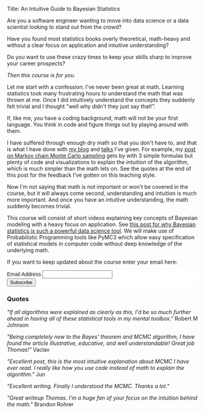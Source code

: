 Title: An Intuitive Guide to Bayesian Statistics

Are you a software engineer wanting to move into data science or a data scientist looking to stand out from the crowd? 

Have you found most statistics books overly theoretical, math-heavy and without a clear focus on application and intuitive understanding? 

Do you want to use these crazy times to keep your skills sharp to improve your career prospects? 

*Then this course is for you.*

Let me start with a confession: I've never been great at math. Learning statistics took many frustrating hours to understand the math that was thrown at me. Once I did intuitively understand the concepts they suddenly felt trivial and I thought "well why didn't they just say that!".

If, like me, you have a coding background, math will not be your first language. You think in code and figure things out by playing around with them.

I have suffered through enough dry math so that you don't have to, and that is what I have done with [my blog](https://twiecki.io) and [talks](https://www.youtube.com/watch?v=xVi4eosYrhA&list=PL1Ma_1DBbE80Lf2GzqfUDSEgn5eRaaxEG) I've given. For example, my [post on Markov chain Monte Carlo sampling](https://twiecki.io/blog/2015/11/10/mcmc-sampling/) gets by with 3 simple formulas but plenty of code and visualizations to explain the *intuition* of the algorithm, which is much simpler than the math lets on. See the quotes at the end of this post for the feedback I've gotten on this teaching style.

Now I'm not saying that math is not important or won't be covered in the course, but it will always come second, understanding and intuition is much more important. And once you have an intuitive understanding, the math suddenly becomes trivial.

This course will consist of short videos explaining key concepts of Bayesian modeling with a heavy focus on application. See [this post for why Bayesian statistics is such a powerful data science tool](https://twiecki.io/pages/how-can-pymc3-help-me.html). We will make use of Probabilistic Programming tools like PyMC3 which allow easy specification of statistical models in computer code without deep knowledge of the underlying math.

If you want to keep updated about the course enter your email here:

<!-- Begin Mailchimp Signup Form -->
<link href="//cdn-images.mailchimp.com/embedcode/classic-10_7.css" rel="stylesheet" type="text/css">
<style type="text/css">
	#mc_embed_signup{background:#fff; clear:left; font:14px Helvetica,Arial,sans-serif; }
	/* Add your own Mailchimp form style overrides in your site stylesheet or in this style block.
	   We recommend moving this block and the preceding CSS link to the HEAD of your HTML file. */
</style>
<div id="mc_embed_signup">
<form action="https://twiecki.us10.list-manage.com/subscribe/post?u=ffcf543278f48b79571b62010&amp;id=cdca7f3ebb" method="post" id="mc-embedded-subscribe-form" name="mc-embedded-subscribe-form" class="validate" target="_blank" novalidate>
<div id="mc_embed_signup_scroll">
<div class="mc-field-group">
    <label for="mce-EMAIL">Email Address </label>
    <input type="email" value="" name="EMAIL" class="required email" id="mce-EMAIL">
</div>
<div id="mce-responses" class="clear">
    <div class="response" id="mce-error-response" style="display:none"></div>
    <div class="response" id="mce-success-response" style="display:none"></div>
</div>
<div style="position: absolute; left: -5000px;" aria-hidden="true"><input type="text" name="b_ffcf543278f48b79571b62010_cdca7f3ebb" tabindex="-1" value=""></div>
<div class="clear"><input type="submit" value="Subscribe" name="subscribe" id="mc-embedded-subscribe" class="button"></div>
</div>
</form>
</div>
<script type='text/javascript' src='//s3.amazonaws.com/downloads.mailchimp.com/js/mc-validate.js'></script><script type='text/javascript'>(function($) {window.fnames = new Array(); window.ftypes = new Array();fnames[0]='EMAIL';ftypes[0]='email';fnames[1]='FNAME';ftypes[1]='text';fnames[2]='LNAME';ftypes[2]='text';fnames[3]='ADDRESS';ftypes[3]='address';fnames[4]='PHONE';ftypes[4]='phone';fnames[5]='BIRTHDAY';ftypes[5]='birthday';}(jQuery));var $mcj = jQuery.noConflict(true);</script>
<!--End mc_embed_signup-->

### Quotes

*"If all algorithms were explained as clearly as this, I'd be so much further ahead in having all of these statistical tools in my mental toolbox."* Robert M Johnson

*"Being completely new to the Bayes’ theorem and MCMC algorithm, I have found the article illustrative, educative, and well understandable! Great job Thomas!"* Vaclav

*"Excellent post, this is the most intuitive explanation about MCMC I have ever read. I really like how you use code instead of math to explain the algorithm."* Jun

*"Excellent writing. Finally I understood the MCMC. Thanks a lot."*

*"Great writeup Thomas. I'm a huge fan of your focus on the intuition behind the math."* Brandon Rohrer
